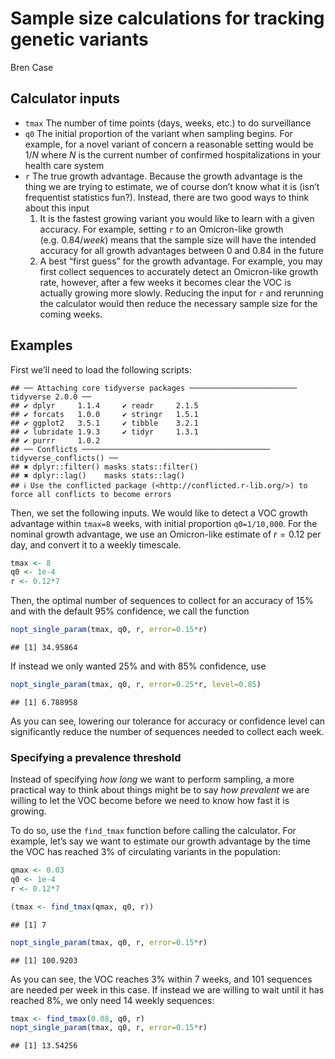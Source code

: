 Sample size calculations for tracking genetic variants
================
Bren Case

## Calculator inputs

- `tmax` The number of time points (days, weeks, etc.) to do
  surveillance
- `q0` The initial proportion of the variant when sampling begins. For
  example, for a novel variant of concern a reasonable setting would be
  $1/N$ where $N$ is the current number of confirmed hospitalizations in
  your health care system
- `r` The true growth advantage. Because the growth advantage is the
  thing we are trying to estimate, we of course don’t know what it is
  (isn’t frequentist statistics fun?). Instead, there are two good ways
  to think about this input
  1.  It is the fastest growing variant you would like to learn with a
      given accuracy. For example, setting `r` to an Omicron-like growth
      (e.g. $0.84/week$) means that the sample size will have the
      intended accuracy for all growth advantages between $0$ and $0.84$
      in the future
  2.  A best “first guess” for the growth advantage. For example, you
      may first collect sequences to accurately detect an Omicron-like
      growth rate, however, after a few weeks it becomes clear the VOC
      is actually growing more slowly. Reducing the input for `r` and
      rerunning the calculator would then reduce the necessary sample
      size for the coming weeks.

## Examples

First we’ll need to load the following scripts:

    ## ── Attaching core tidyverse packages ──────────────────────── tidyverse 2.0.0 ──
    ## ✔ dplyr     1.1.4     ✔ readr     2.1.5
    ## ✔ forcats   1.0.0     ✔ stringr   1.5.1
    ## ✔ ggplot2   3.5.1     ✔ tibble    3.2.1
    ## ✔ lubridate 1.9.3     ✔ tidyr     1.3.1
    ## ✔ purrr     1.0.2     
    ## ── Conflicts ────────────────────────────────────────── tidyverse_conflicts() ──
    ## ✖ dplyr::filter() masks stats::filter()
    ## ✖ dplyr::lag()    masks stats::lag()
    ## ℹ Use the conflicted package (<http://conflicted.r-lib.org/>) to force all conflicts to become errors

Then, we set the following inputs. We would like to detect a VOC growth
advantage within `tmax=8` weeks, with initial proportion `q0=1/10,000`.
For the nominal growth advantage, we use an Omicron-like estimate of
$r=0.12$ per day, and convert it to a weekly timescale.

``` r
tmax <- 8
q0 <- 1e-4
r <- 0.12*7
```

Then, the optimal number of sequences to collect for an accuracy of
$15\%$ and with the default $95\%$ confidence, we call the function

``` r
nopt_single_param(tmax, q0, r, error=0.15*r)
```

    ## [1] 34.95864

If instead we only wanted $25\%$ and with $85\%$ confidence, use

``` r
nopt_single_param(tmax, q0, r, error=0.25*r, level=0.85)
```

    ## [1] 6.788958

As you can see, lowering our tolerance for accuracy or confidence level
can significantly reduce the number of sequences needed to collect each
week.

### Specifying a prevalence threshold

Instead of specifying *how long* we want to perform sampling, a more
practical way to think about things might be to say *how prevalent* we
are willing to let the VOC become before we need to know how fast it is
growing.

To do so, use the `find_tmax` function before calling the calculator.
For example, let’s say we want to estimate our growth advantage by the
time the VOC has reached 3% of circulating variants in the population:

``` r
qmax <- 0.03
q0 <- 1e-4
r <- 0.12*7

(tmax <- find_tmax(qmax, q0, r))
```

    ## [1] 7

``` r
nopt_single_param(tmax, q0, r, error=0.15*r)
```

    ## [1] 100.9203

As you can see, the VOC reaches 3% within 7 weeks, and 101 sequences are
needed per week in this case. If instead we are willing to wait until it
has reached 8%, we only need 14 weekly sequences:

``` r
tmax <- find_tmax(0.08, q0, r)
nopt_single_param(tmax, q0, r, error=0.15*r)
```

    ## [1] 13.54256
